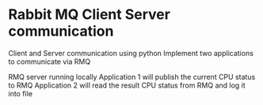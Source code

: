 # Rabbit MQ Client Server communication
Client and Server communication using python
Implement two applications to communicate via RMQ

RMQ server running locally
Application 1 will publish the current CPU status to RMQ
Application 2 will read the result CPU status from RMQ and log it into file
